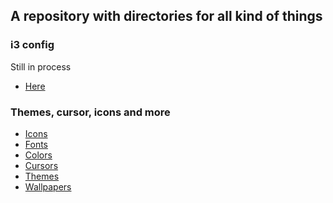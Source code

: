 ## A repository with directories for all kind of things

### i3 config
Still in process
* [Here](https://github.com/G4skd0r/i3)


### Themes, cursor, icons and more
* [Icons](https://github.com/G4skd0r/My_stuff/tree/main/icons)
* [Fonts]()
* [Colors]()
* [Cursors]()
* [Themes](https://github.com/G4skd0r/My_stuff/tree/main/themes)
* [Wallpapers]()
